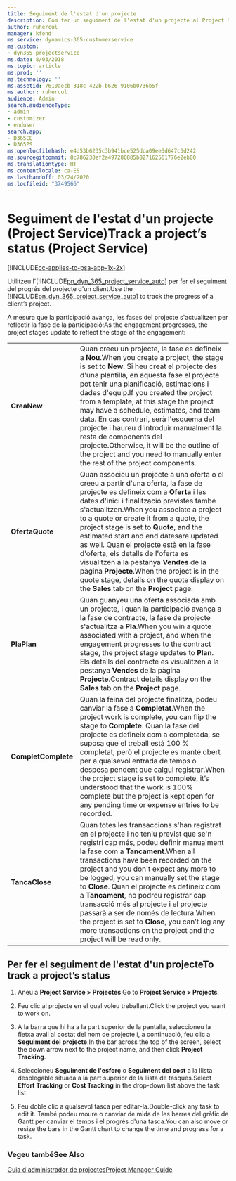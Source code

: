 ```yaml
---
title: Seguiment de l'estat d'un projecte
description: Com fer un seguiment de l'estat d'un projecte al Project Service
author: ruhercul
manager: kfend
ms.service: dynamics-365-customerservice
ms.custom:
- dyn365-projectservice
ms.date: 8/03/2018
ms.topic: article
ms.prod: ''
ms.technology: ''
ms.assetid: 7610aecb-318c-422b-b626-9106b0736b5f
ms.author: ruhercul
audience: Admin
search.audienceType:
- admin
- customizer
- enduser
search.app:
- D365CE
- D365PS
ms.openlocfilehash: e4d53b6235c3b941bce525dca09ee3d647c3d242
ms.sourcegitcommit: 8c786230ef2a497280885b827162561776e2eb00
ms.translationtype: HT
ms.contentlocale: ca-ES
ms.lasthandoff: 03/24/2020
ms.locfileid: "3749566"
---
```

# <a name="track-a-projects-status-project-service"></a><span data-ttu-id="870b4-103">Seguiment de l'estat d'un projecte (Project Service)</span><span class="sxs-lookup"><span data-stu-id="870b4-103">Track a project’s status (Project Service)</span></span>

[!INCLUDE[cc-applies-to-psa-app-1x-2x](../includes/cc-applies-to-psa-app-1x-2x.md)]

<span data-ttu-id="870b4-104">Utilitzeu l'[!INCLUDE[pn_dyn_365_project_service_auto](../includes/pn-dyn-365-project-service-auto.md)] per fer el seguiment del progrés del projecte d'un client.</span><span class="sxs-lookup"><span data-stu-id="870b4-104">Use the [!INCLUDE[pn_dyn_365_project_service_auto](../includes/pn-dyn-365-project-service-auto.md)] to track the progress of a client’s project.</span></span>  

<span data-ttu-id="870b4-105">A mesura que la participació avança, les fases del projecte s'actualitzen per reflectir la fase de la participació:</span><span class="sxs-lookup"><span data-stu-id="870b4-105">As the engagement progresses, the project stages update to reflect the stage of the engagement:</span></span>  


|              |                                                                                                                                                                                                                                                                                                  |
|--------------|--------------------------------------------------------------------------------------------------------------------------------------------------------------------------------------------------------------------------------------------------------------------------------------------------|
|   <span data-ttu-id="870b4-106">**Crea**</span><span class="sxs-lookup"><span data-stu-id="870b4-106">**New**</span></span>    | <span data-ttu-id="870b4-107">Quan creeu un projecte, la fase es defineix a **Nou**.</span><span class="sxs-lookup"><span data-stu-id="870b4-107">When you create a project, the stage is set to **New**.</span></span> <span data-ttu-id="870b4-108">Si heu creat el projecte des d'una plantilla, en aquesta fase el projecte pot tenir una planificació, estimacions i dades d'equip.</span><span class="sxs-lookup"><span data-stu-id="870b4-108">If you created the project from a template, at this stage the project may have a schedule, estimates, and team data.</span></span> <span data-ttu-id="870b4-109">En cas contrari, serà l'esquema del projecte i haureu d'introduir manualment la resta de components del projecte.</span><span class="sxs-lookup"><span data-stu-id="870b4-109">Otherwise, it will be the outline of the project and you need to manually enter the rest of the project components.</span></span> |
|  <span data-ttu-id="870b4-110">**Oferta**</span><span class="sxs-lookup"><span data-stu-id="870b4-110">**Quote**</span></span>   |      <span data-ttu-id="870b4-111">Quan associeu un projecte a una oferta o el creeu a partir d'una oferta, la fase de projecte es defineix com a **Oferta** i les dates d'inici i finalització previstes també s'actualitzen.</span><span class="sxs-lookup"><span data-stu-id="870b4-111">When you associate a project to a quote or create it from a quote, the project stage is set to **Quote**, and the estimated start and end datesare updated as well.</span></span> <span data-ttu-id="870b4-112">Quan el projecte està en la fase d'oferta, els detalls de l'oferta es visualitzen a la pestanya **Vendes** de la pàgina **Projecte**.</span><span class="sxs-lookup"><span data-stu-id="870b4-112">When the project is in the quote stage, details on the quote display on the **Sales** tab on the **Project** page.</span></span>      |
|   <span data-ttu-id="870b4-113">**Pla**</span><span class="sxs-lookup"><span data-stu-id="870b4-113">**Plan**</span></span>   |                                     <span data-ttu-id="870b4-114">Quan guanyeu una oferta associada amb un projecte, i quan la participació avança a la fase de contracte, la fase de projecte s'actualitza a **Pla**.</span><span class="sxs-lookup"><span data-stu-id="870b4-114">When you win a quote associated with a project, and when the engagement progresses to the contract stage, the project stage updates to **Plan**.</span></span> <span data-ttu-id="870b4-115">Els detalls del contracte es visualitzen a la pestanya **Vendes** de la pàgina **Projecte**.</span><span class="sxs-lookup"><span data-stu-id="870b4-115">Contract details display on the **Sales** tab on the **Project** page.</span></span>                                      |
| <span data-ttu-id="870b4-116">**Complet**</span><span class="sxs-lookup"><span data-stu-id="870b4-116">**Complete**</span></span> |                    <span data-ttu-id="870b4-117">Quan la feina del projecte finalitza, podeu canviar la fase a **Completat**.</span><span class="sxs-lookup"><span data-stu-id="870b4-117">When the project work is complete, you can flip the stage to **Complete**.</span></span> <span data-ttu-id="870b4-118">Quan la fase del projecte es defineix com a completada, se suposa que el treball està 100 % completat, però el projecte es manté obert per a qualsevol entrada de temps o despesa pendent que calgui registrar.</span><span class="sxs-lookup"><span data-stu-id="870b4-118">When the project stage is set to complete, it’s understood that the work is 100% complete but the project is kept open for any pending time or expense entries to be recorded.</span></span>                     |
|  <span data-ttu-id="870b4-119">**Tanca**</span><span class="sxs-lookup"><span data-stu-id="870b4-119">**Close**</span></span>   |           <span data-ttu-id="870b4-120">Quan totes les transaccions s'han registrat en el projecte i no teniu previst que se'n registri cap més, podeu definir manualment la fase com a **Tancament**.</span><span class="sxs-lookup"><span data-stu-id="870b4-120">When all transactions have been recorded on the project and you don't expect any more to be logged, you can manually set the stage to **Close**.</span></span> <span data-ttu-id="870b4-121">Quan el projecte es defineix com a **Tancament**, no podreu registrar cap transacció més al projecte i el projecte passarà a ser de només de lectura.</span><span class="sxs-lookup"><span data-stu-id="870b4-121">When the project is set to **Close**, you can’t log any more transactions on the project and the project will be read only.</span></span>           |

## <a name="to-track-a-projects-status"></a><span data-ttu-id="870b4-122">Per fer el seguiment de l'estat d'un projecte</span><span class="sxs-lookup"><span data-stu-id="870b4-122">To track a project’s status</span></span>  

1.  <span data-ttu-id="870b4-123">Aneu a **Project Service > Projectes**.</span><span class="sxs-lookup"><span data-stu-id="870b4-123">Go to **Project Service > Projects**.</span></span>  

2.  <span data-ttu-id="870b4-124">Feu clic al projecte en el qual voleu treballant.</span><span class="sxs-lookup"><span data-stu-id="870b4-124">Click the project you want to work on.</span></span>  

3.  <span data-ttu-id="870b4-125">A la barra que hi ha a la part superior de la pantalla, seleccioneu la fletxa avall al costat del nom de projecte i, a continuació, feu clic a **Seguiment del projecte**.</span><span class="sxs-lookup"><span data-stu-id="870b4-125">In the bar across the top of the screen, select the down arrow next to the project name, and then click **Project Tracking**.</span></span>  

4.  <span data-ttu-id="870b4-126">Seleccioneu **Seguiment de l'esforç** o **Seguiment del cost** a la llista desplegable situada a la part superior de la llista de tasques.</span><span class="sxs-lookup"><span data-stu-id="870b4-126">Select **Effort Tracking** or **Cost Tracking** in the drop-down list above the task list.</span></span>  

5.  <span data-ttu-id="870b4-127">Feu doble clic a qualsevol tasca per editar-la.</span><span class="sxs-lookup"><span data-stu-id="870b4-127">Double-click any task to edit it.</span></span> <span data-ttu-id="870b4-128">També podeu moure o canviar de mida de les barres del gràfic de Gantt per canviar el temps i el progrés d'una tasca.</span><span class="sxs-lookup"><span data-stu-id="870b4-128">You can also move or resize the bars in the Gantt chart to change the time and progress for a task.</span></span>  

### <a name="see-also"></a><span data-ttu-id="870b4-129">Vegeu també</span><span class="sxs-lookup"><span data-stu-id="870b4-129">See Also</span></span>  
 [<span data-ttu-id="870b4-130">Guia d'administrador de projectes</span><span class="sxs-lookup"><span data-stu-id="870b4-130">Project Manager Guide</span></span>](../project-service/project-manager-guide.md)
